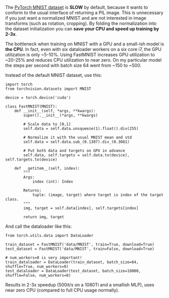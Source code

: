 The [PyTorch MNIST dataset](https://pytorch.org/docs/stable/torchvision/datasets.html#mnist) is **SLOW** by default, because it wants to conform to the usual interface of returning a PIL image. This is unnecessary if you just want a normalized MNIST and are not interested in image transforms (such as rotation, cropping). By folding the normalization into the dataset initialization you can **save your CPU and speed up training by 2-3x**.

The bottleneck when training on MNIST with a GPU and a small-ish model is **the CPU**. In fact, even with six dataloader workers on a six core i7, the GPU utilization is only ~5-10%. Using FastMNIST increases GPU utilization to ~20-25% and reduces CPU utilization to near zero. On my particular model the steps per second with batch size 64 went from ~150 to ~500.

Instead of the default MNIST dataset, use this:

```
import torch
from torchvision.datasets import MNIST

device = torch.device('cuda')

class FastMNIST(MNIST):
    def __init__(self, *args, **kwargs):
        super().__init__(*args, **kwargs)

        # Scale data to [0,1]
        self.data = self.data.unsqueeze(1).float().div(255)

        # Normalize it with the usual MNIST mean and std
        self.data = self.data.sub_(0.1307).div_(0.3081)

        # Put both data and targets on GPU in advance
        self.data, self.targets = self.data.to(device), self.targets.to(device)

    def __getitem__(self, index):
        """
        Args:
            index (int): Index

        Returns:
            tuple: (image, target) where target is index of the target class.
        """
        img, target = self.data[index], self.targets[index]

        return img, target
```

And call the dataloader like this:

```
from torch.utils.data import DataLoader

train_dataset = FastMNIST('data/MNIST', train=True, download=True)
test_dataset = FastMNIST('data/MNIST', train=False, download=True)

# num_workers=0 is very important!
train_dataloader = DataLoader(train_dataset, batch_size=64, shuffle=True, num_workers=0)
test_dataloader = DataLoader(test_dataset, batch_size=10000, shuffle=False, num_workers=0)
```

Results in 2-3x speedup (500it/s on a 1080Ti and a smallish MLP), uses near zero CPU (compared to full CPU usage normally).
